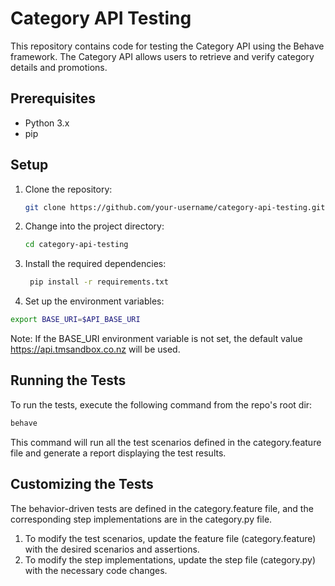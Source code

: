 # Category API Testing

This repository contains code for testing the Category API using the Behave framework. The Category API allows users to retrieve and verify category details and promotions.

## Prerequisites

- Python 3.x
- pip

## Setup

1. Clone the repository:

   ```bash
   git clone https://github.com/your-username/category-api-testing.git
   ```
2. Change into the project directory:
   ```bash
   cd category-api-testing
   ```
3. Install the required dependencies:
   ```bash
    pip install -r requirements.txt
   ```
4. Set up the environment variables:
  ```bash
  export BASE_URI=$API_BASE_URI
  ```
Note: If the BASE_URI environment variable is not set, the default value https://api.tmsandbox.co.nz will be used.

## Running the Tests
To run the tests, execute the following command from the repo's root dir:
```bash
behave
```
This command will run all the test scenarios defined in the category.feature file and generate a report displaying the test results.


## Customizing the Tests

The behavior-driven tests are defined in the category.feature file, and the corresponding step implementations are in the category.py file.

  1. To modify the test scenarios, update the feature file (category.feature) with the desired scenarios and assertions.
  2. To modify the step implementations, update the step file (category.py) with the necessary code changes.
